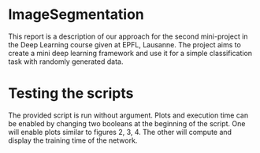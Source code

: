 # ImageSegmentation
This report is a description of our
approach for the second mini-project in the Deep
Learning course given at EPFL, Lausanne. The project
aims to create a mini deep learning framework and
use it for a simple classification task with randomly
generated data.

# Testing the scripts
The provided script is run without argument. Plots
and execution time can be enabled by changing two
booleans at the beginning of the script. One will
enable plots similar to figures 2, 3, 4. The other will
compute and display the training time of the network.

